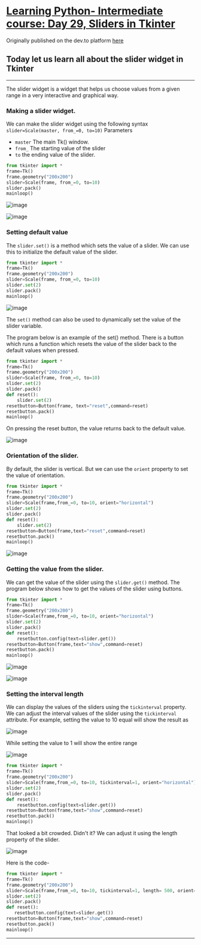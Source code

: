 # [Learning Python- Intermediate course: Day 29, Sliders in Tkinter](https://dev.to/aatmaj/learning-python-intermediate-course-day-29-sliders-in-tkinter-5a6d)

Originally published on the dev.to platform [here](https://dev.to/aatmaj/learning-python-intermediate-course-day-29-sliders-in-tkinter-5a6d)

Today let us learn all about the slider widget in Tkinter
---
____
The slider widget is a widget that helps us choose values from a given range in a very interactive and graphical way.

### Making a slider widget.
We can make the slider widget using the following syntax
`slider=Scale(master, from_=0, to=10)` 
Parameters
- `master` The main Tk() window.
- `from_` The starting value of the slider
- `to` the ending value of the slider.

```python
from tkinter import *
frame=Tk()
frame.geometry("200x200")
slider=Scale(frame, from_=0, to=10)
slider.pack()
mainloop()
```

![image](https://dev-to-uploads.s3.amazonaws.com/uploads/articles/du3lrwjchp98k1r0tth3.png)

![image](https://dev-to-uploads.s3.amazonaws.com/uploads/articles/to9jg79v0m5xa0btz2ew.png)

### Setting default value
The `slider.set()` is a method which sets the value of a slider. We can use this to initialize the default value of the slider. 
```python
from tkinter import *
frame=Tk()
frame.geometry("200x200")
slider=Scale(frame, from_=0, to=10)
slider.set(2)
slider.pack()
mainloop()
```
![image](https://dev-to-uploads.s3.amazonaws.com/uploads/articles/3xrc9qlgnkzs6k9m0isb.png)
 

The `set()` method can also be used to dynamically set the value of the slider variable. 

The program below is an example of the set() method. There is a button which runs a function which resets the value of the slider back to the default values when pressed.

```python
from tkinter import *
frame=Tk()
frame.geometry("200x200")
slider=Scale(frame, from_=0, to=10)
slider.set(2)
slider.pack()
def reset():
    slider.set(2)
resetbutton=Button(frame, text="reset",command=reset)
resetbutton.pack()
mainloop()
```
 On pressing the reset button, the value returns back to the default value.

![image](https://dev-to-uploads.s3.amazonaws.com/uploads/articles/y2bjdro1dj1xd9titudg.png)
 

### Orientation of the slider.
By default, the slider is vertical. But we can use the `orient` property to set the value of orientation.
 
```python
from tkinter import *
frame=Tk()
frame.geometry("200x200")
slider=Scale(frame,from_=0, to=10, orient="horizontal")
slider.set(2)
slider.pack()
def reset():
    slider.set(2)
resetbutton=Button(frame,text="reset",command=reset)
resetbutton.pack()
mainloop()
```
![image](https://dev-to-uploads.s3.amazonaws.com/uploads/articles/7i4ux523gdnaozry2nxc.png)
 

### Getting the value from the slider.
We can get the value of the slider using the `slider.get()` method. The program below shows how to get the values of the slider using buttons.

```python
from tkinter import *
frame=Tk()
frame.geometry("200x200")
slider=Scale(frame,from_=0, to=10, orient="horizontal")
slider.set(2)
slider.pack()
def reset():
    resetbutton.config(text=slider.get())
resetbutton=Button(frame,text="show",command=reset)
resetbutton.pack()
mainloop()
```

![image](https://dev-to-uploads.s3.amazonaws.com/uploads/articles/zqn4q0faeg31m1h38qu9.png)
 
![image](https://dev-to-uploads.s3.amazonaws.com/uploads/articles/7ruqfwcqvtxs0dlkp9zi.png)
 
### Setting the interval length
We can display the values of the sliders using the `tickinterval` property. We can adjust the interval values of the slider using the `tickinterval` attribute.  For example, setting the value to 10 equal will show the result as 

![image](https://dev-to-uploads.s3.amazonaws.com/uploads/articles/a1gvwrc5ojmu4cnp7id5.png)

While setting the value to 1 will show the entire range

![image](https://dev-to-uploads.s3.amazonaws.com/uploads/articles/a0bbmf2yc8hl4zxxru6y.png)
 
```python
from tkinter import *
frame=Tk()
frame.geometry("200x200")
slider=Scale(frame,from_=0, to=10, tickinterval=1, orient="horizontal")
slider.set(2)
slider.pack()
def reset():
    resetbutton.config(text=slider.get())
resetbutton=Button(frame,text="show",command=reset)
resetbutton.pack()
mainloop()
```


That looked a bit crowded. Didn't it? We can adjust it using the length property of the slider. 

![image](https://dev-to-uploads.s3.amazonaws.com/uploads/articles/cs88e5zx4f7phm6h0wgh.png)
 
Here is the code-

 ```python
from tkinter import *
frame=Tk()
frame.geometry("200x200")
slider=Scale(frame,from_=0, to=10, tickinterval=1, length= 500, orient="horizontal")
slider.set(2)
slider.pack()
def reset():
    resetbutton.config(text=slider.get())
resetbutton=Button(frame,text="show",command=reset)
resetbutton.pack()
mainloop()
```
_____
